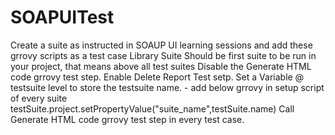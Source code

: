 # SOAPUITest
Create a suite as instructed in SOAUP UI learning sessions and add these grrovy scripts as a test case
Library Suite Should be first suite to be run in your project, that means above all test suites
Disable the Generate HTML code grrovy test step. Enable Delete Report Test setp.
Set a Variable @ testsuite level to store the testsuite name.
          - add below grrovy in setup script of every suite
          testSuite.project.setPropertyValue("suite_name",testSuite.name)
Call Generate HTML code grrovy test step in every test case.           
